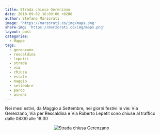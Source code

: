 ```yaml
---
title: Strada chiusa Gerenzano
date: 2018-09-02 16:00:00 +0200
author: Stefano Marzorati
image: 'https://marzorati.co/img/maps.png'
share-img: 'https://marzorati.co/img/maps.png'
layout: post
categories:
  - Mappe
tags:
  - gerenzano
  - rescaldina
  - lepetit
  - strada
  - via
  - chiusa
  - estate
  - maggio
  - settembre
  - parco
  - aironi
---
```

Nei mesi estivi, da Maggio a Settembre, nei giorni festivi le vie: Via Gerenzano, Via per Rescaldina e Via Roberto Lepetit sono chiuse al traffico dalle 08:00 alle 18:30   

<center><img src="https://farm2.staticflickr.com/1854/29487467947_b46f557534_o.jpg" alt="Strada chiusa Gerenzano"></center>   
